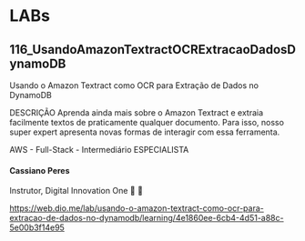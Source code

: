 # LABs

## 116_UsandoAmazonTextractOCRExtracaoDadosDynamoDB

Usando o Amazon Textract como OCR para Extração de Dados no DynamoDB

DESCRIÇÃO
Aprenda ainda mais sobre o Amazon Textract e extraia facilmente textos de praticamente qualquer documento. Para isso, nosso super expert apresenta novas formas de interagir com essa ferramenta.

AWS - Full-Stack - Intermediário
ESPECIALISTA
#### Cassiano Peres
Instrutor, Digital Innovation One
 

https://web.dio.me/lab/usando-o-amazon-textract-como-ocr-para-extracao-de-dados-no-dynamodb/learning/4e1860ee-6cb4-4d51-a88c-5e00b3f14e95
